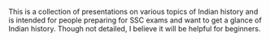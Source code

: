 This is a collection of presentations on various topics of Indian history and is intended for people preparing for SSC exams and want to get a glance of Indian history. Though not detailed, I believe it will be helpful for beginners.

